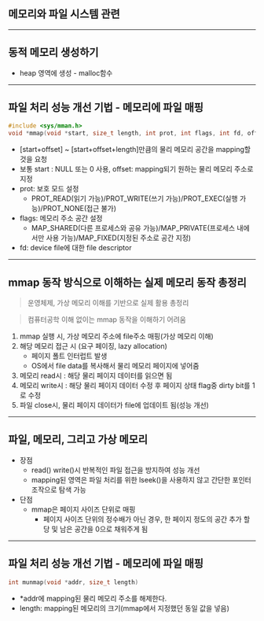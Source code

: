 ## 메모리와 파일 시스템 관련
---
## 동적 메모리 생성하기
* heap 영역에 생성 - malloc함수
---
## 파일 처리 성능 개선 기법 - 메모리에 파일 매핑
```C
#include <sys/mman.h>
void *mmap(void *start, size_t length, int prot, int flags, int fd, off_t offset)
```
* [start+offset] ~ [start+offset+length]만큼의 물리 메모리 공간을 mapping할 것을 요청
* 보통 start : NULL 또는 0 사용, offset: mapping되기 원하는 물리 메모리 주소로 지정
* prot: 보호 모드 설정
    + PROT_READ(읽기 가능)/PROT_WRITE(쓰기 가능)/PROT_EXEC(실행 가능)/PROT_NONE(접근 불가)
* flags: 메모리 주소 공간 설정
    + MAP_SHARED(다른 프로세스와 공유 가능)/MAP_PRIVATE(프로세스 내에서만 사용 가능)/MAP_FIXED(지정된 주소로 공간 지정)
* fd: device file에 대한 file descriptor
---
## mmap 동작 방식으로 이해하는 실제 메모리 동작 총정리
> 운영체제, 가상 메모리 이해를 기반으로 실제 활용 총정리

> 컴퓨터공학 이해 없이는 mmap 동작을 이해하기 어려움
1. mmap 실행 시, 가상 메모리 주소에 file주소 매핑(가상 메모리 이해)
2. 해당 메모리 접근 시 (요구 페이징, lazy allocation)
    + 페이지 폴트 인터럽트 발생
    + OS에서 file data를 복사해서 물리 메모리 페이지에 넣어줌
3. 메모리 read시 : 해당 물리 페이지 데이터를 읽으면 됨
4. 메모리 write시 : 해당 물리 페이지 데이터 수정 후 페이지 상태 flag중 dirty bit를 1로 수정
5. 파일 close시, 물리 페이지 데이터가 file에 업데이트 됨(성능 개선)
---
## 파일, 메모리, 그리고 가상 메모리
* 장점
    + read() write()시 반복적인 파일 접근을 방지하여 성능 개선
    + mapping된 영역은 파일 처리를 위한 lseek()을 사용하지 않고 간단한 포인터 조작으로 탐색 가능
* 단점
    + mmap은 페이지 사이즈 단위로 매핑
        - 페이지 사이즈 단위의 정수배가 아닌 경우, 한 페이지 정도의 공간 추가 할당 및 남은 공간을 0으로 채워주게 됨
---
## 파일 처리 성능 개선 기법 - 메모리에 파일 매핑
```C
int munmap(void *addr, size_t length)
```
* *addr에 mapping된 물리 메모리 주소를 해제한다.
* length: mapping된 메모리의 크기(mmap에서 지정했던 동일 값을 넣음)